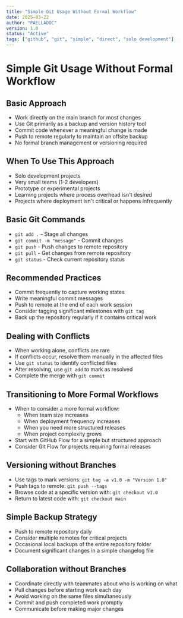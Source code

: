 ```yaml
---
title: "Simple Git Usage Without Formal Workflow"
date: 2025-03-22
author: "PAELLADOC"
version: 1.0
status: "Active"
tags: ["github", "git", "simple", "direct", "solo development"]
---
```


# Simple Git Usage Without Formal Workflow

## Basic Approach
- Work directly on the main branch for most changes
- Use Git primarily as a backup and version history tool
- Commit code whenever a meaningful change is made
- Push to remote regularly to maintain an offsite backup
- No formal branch management or versioning required

## When To Use This Approach
- Solo development projects
- Very small teams (1-2 developers)
- Prototype or experimental projects
- Learning projects where process overhead isn't desired
- Projects where deployment isn't critical or happens infrequently

## Basic Git Commands
- `git add .` - Stage all changes
- `git commit -m "message"` - Commit changes
- `git push` - Push changes to remote repository
- `git pull` - Get changes from remote repository
- `git status` - Check current repository status

## Recommended Practices
- Commit frequently to capture working states
- Write meaningful commit messages
- Push to remote at the end of each work session
- Consider tagging significant milestones with `git tag`
- Back up the repository regularly if it contains critical work

## Dealing with Conflicts
- When working alone, conflicts are rare
- If conflicts occur, resolve them manually in the affected files
- Use `git status` to identify conflicted files
- After resolving, use `git add` to mark as resolved
- Complete the merge with `git commit`

## Transitioning to More Formal Workflows
- When to consider a more formal workflow:
  - When team size increases
  - When deployment frequency increases
  - When you need more structured releases
  - When project complexity grows
- Start with GitHub Flow for a simple but structured approach
- Consider Git Flow for projects requiring formal releases

## Versioning without Branches
- Use tags to mark versions: `git tag -a v1.0 -m "Version 1.0"`
- Push tags to remote: `git push --tags`
- Browse code at a specific version with: `git checkout v1.0`
- Return to latest code with: `git checkout main`

## Simple Backup Strategy
- Push to remote repository daily
- Consider multiple remotes for critical projects
- Occasional local backups of the entire repository folder
- Document significant changes in a simple changelog file

## Collaboration without Branches
- Coordinate directly with teammates about who is working on what
- Pull changes before starting work each day
- Avoid working on the same files simultaneously
- Commit and push completed work promptly
- Communicate before making major changes 